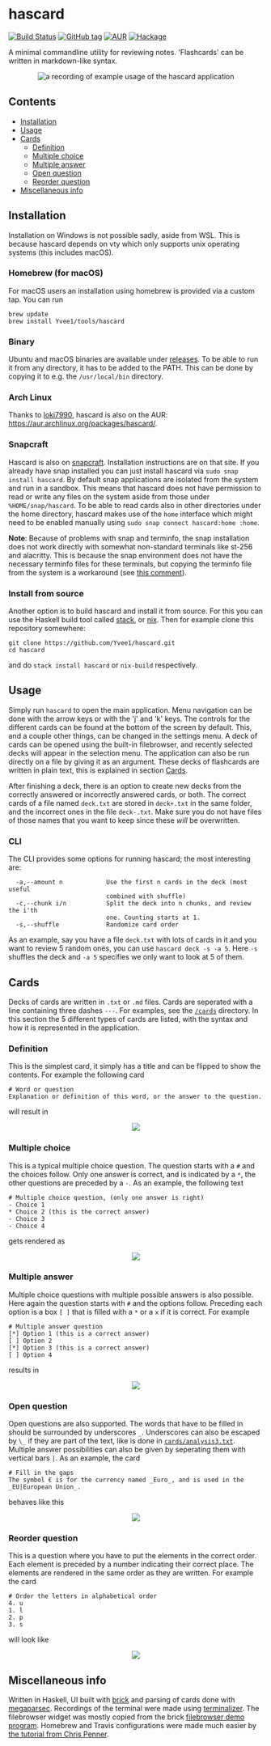 # hascard
[![Build Status](https://travis-ci.org/Yvee1/hascard.svg?branch=master)](https://travis-ci.org/Yvee1/hascard) [![GitHub tag](https://img.shields.io/github/tag/Yvee1/hascard.svg)](https://github.com/Yvee1/hascard/releases) [![AUR](https://img.shields.io/aur/version/hascard)](https://aur.archlinux.org/packages/hascard/) [![Hackage](https://img.shields.io/hackage/v/hascard.svg)](https://hackage.haskell.org/package/hascard)



A minimal commandline utility for reviewing notes. 'Flashcards' can be written in markdown-like syntax.

<p align="center">
<img alt="a recording of example usage of the hascard application" src="./recordings/recording.gif">
</p>

## Contents
- [Installation](#installation)
- [Usage](#usage)
- [Cards](#cards)
  - [Definition](#definition)
  - [Multiple choice](#multiple-choice)
  - [Multiple answer](#multiple-answer)
  - [Open question](#open-question)
  - [Reorder question](#reorder-question)
- [Miscellaneous info](#miscellaneous-info)

## Installation
Installation on Windows is not possible sadly, aside from WSL. This is because hascard depends on vty which only supports unix operating systems (this includes macOS).

### Homebrew (for macOS)
For macOS users an installation using homebrew is provided via a custom tap. You can run 
```
brew update
brew install Yvee1/tools/hascard
```

### Binary
Ubuntu and macOS binaries are available under [releases](https://github.com/Yvee1/hascard/releases/). To be able to run it from any directory, it has to be added to the PATH. This can be done by copying it to e.g. the `/usr/local/bin` directory.

### Arch Linux
Thanks to [loki7990](https://github.com/loki7990), hascard is also on the AUR: https://aur.archlinux.org/packages/hascard/.

### Snapcraft
Hascard is also on [snapcraft](https://snapcraft.io/hascard). Installation instructions are on that site. If you already have snap installed you can just install hascard via `sudo snap install hascard`. By default snap applications are isolated from the system and run in a sandbox. This means that hascard does not have permission to read or write any files on the system aside from those under `%HOME/snap/hascard`. To be able to read cards also in other directories under the home directory, hascard makes use of the `home` interface which might need to be enabled manually using `sudo snap connect hascard:home :home`.

**Note**: Because of problems with snap and terminfo, the snap installation does not work directly with somewhat non-standard terminals like st-256 and alacritty. This is because the snap environment does not have the necessary terminfo files for these terminals, but copying the terminfo file from the system is a workaround (see [this comment](https://github.com/Yvee1/hascard/issues/3#issuecomment-680699000)).

### Install from source
Another option is to build hascard and install it from source. For this you can use the Haskell build tool called [stack](https://docs.haskellstack.org/en/stable/README/#how-to-install), or [nix](https://nixos.org/). Then for example clone this repository somewhere:
```
git clone https://github.com/Yvee1/hascard.git
cd hascard
```
and do `stack install hascard` or `nix-build` respectively.

## Usage
Simply run `hascard` to open the main application. Menu navigation can be done with the arrow keys or with the 'j' and 'k' keys. The controls for the different cards can be found at the bottom of the screen by default. This, and a couple other things, can be changed in the settings menu. A deck of cards can be opened using the built-in filebrowser, and recently selected decks will appear in the selection menu. The application can also be run directly on a file by giving it as an argument. These decks of flashcards are written in plain text, this is explained in section [Cards](#cards). 

After finishing a deck, there is an option to create new decks from the correctly answered or incorrectly answered cards, or both. The correct cards of a file named `deck.txt` are stored in `deck+.txt` in the same folder, and the incorrect ones in the file `deck-.txt`. Make sure you do not have files of those names that you want to keep since these _will_ be overwritten.

### CLI
The CLI provides some options for running hascard; the most interesting are:
```
  -a,--amount n            Use the first n cards in the deck (most useful
                           combined with shuffle)
  -c,--chunk i/n           Split the deck into n chunks, and review the i'th
                           one. Counting starts at 1.
  -s,--shuffle             Randomize card order
  ```
As an example, say you have a file `deck.txt` with lots of cards in it and you want to review 5 random ones, you can use `hascard deck -s -a 5`. Here `-s` shuffles the deck and `-a 5` specifies we only want to look at 5 of them.

## Cards
Decks of cards are written in `.txt` or `.md` files. Cards are seperated with a line containing three dashes `---`. For examples, see the [`/cards`](https://github.com/Yvee1/hascard/tree/master/cards) directory. In this section the 5 different types of cards are listed, with the syntax and how it is represented in the application.

### Definition
This is the simplest card, it simply has a title and can be flipped to show the contents. For example the following card
```
# Word or question
Explanation or definition of this word, or the answer to the question.
```
will result in
<p align="center">
  <img src="./recordings/definition.gif"></img>
</p>

### Multiple choice
This is a typical multiple choice question. The question starts with a `#` and the choices follow. Only one answer is correct, and is indicated by a `*`, the other questions are preceded by a `-`. As an example, the following text

```
# Multiple choice question, (only one answer is right)
- Choice 1
* Choice 2 (this is the correct answer)
- Choice 3
- Choice 4
```

gets rendered as
<p align="center">
  <img src="./recordings/multiple-choice.gif"></img>
</p>

### Multiple answer
Multiple choice questions with multiple possible answers is also possible. Here again the question starts with `#` and the options follow. Preceding each option is a box `[ ]` that is filled with a `*` or a `x` if it is correct. For example

```
# Multiple answer question
[*] Option 1 (this is a correct answer)
[ ] Option 2
[*] Option 3 (this is a correct answer)
[ ] Option 4
```
results in
<p align="center">
  <img src="./recordings/multiple-answer.gif"></img>
</p>
                                                           

### Open question
Open questions are also supported. The words that have to be filled in should be surrounded by underscores `_`. Underscores can also be escaped by `\_` if they are part of the text, like is done in [`cards/analysis3.txt`](https://github.com/Yvee1/hascard/blob/48b5c0751ac72df791402b88c033e05488c9350d/cards/analysis3.txt#L34-L37t). Multiple answer possibilities can also be given by seperating them with vertical bars `|`. As an example, the card

```
# Fill in the gaps
The symbol € is for the currency named _Euro_, and is used in the _EU|European Union_.
```
behaves like this

<p align="center">
  <img src="./recordings/gapped-question.gif"></img>
</p>

### Reorder question
This is a question where you have to put the elements in the correct order. Each element is preceded by a number indicating their correct place. The elements are rendered in the same order as they are written. For example the card

```
# Order the letters in alphabetical order
4. u
1. l
2. p
3. s
```
will look like
<p align="center">
  <img src="./recordings/reordering.gif"></img>
</p>

## Miscellaneous info
Written in Haskell, UI built with [brick](https://github.com/jtdaugherty/brick) and parsing of cards done with [megaparsec](https://github.com/mrkkrp/megaparsec). Recordings of the terminal were made using [terminalizer](https://github.com/faressoft/terminalizer). The filebrowser widget was mostly copied from the brick [filebrowser demo program](https://github.com/jtdaugherty/brick/blob/master/programs/FileBrowserDemo.hs). Homebrew and Travis configurations were made much easier by [the tutorial from Chris Penner](https://chrispenner.ca/posts/homebrew-haskell).
